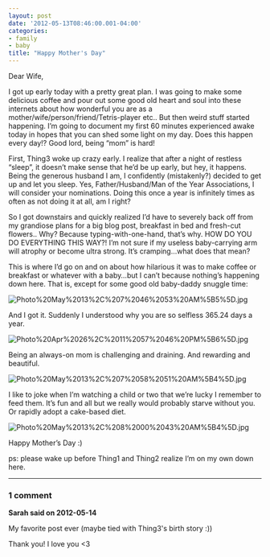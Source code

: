 ```yaml
---
layout: post
date: '2012-05-13T08:46:00.001-04:00'
categories:
- family
- baby
title: "Happy Mother's Day"
---
```



Dear Wife,

I got up early today with a pretty great plan. I was going to make some delicious coffee and pour out some good old heart and soul into these internets about how wonderful you are as a mother/wife/person/friend/Tetris-player etc.. But then weird stuff started happening. I’m going to document my first 60 minutes experienced awake today in hopes that you can shed some light on my day. Does this happen every day!? Good lord, being “mom” is hard!

First, Thing3 woke up crazy early. I realize that after a night of restless “sleep”, it doesn’t make sense that he’d be up early, but hey, it happens. Being the generous husband I am, I confidently (mistakenly?) decided to get up and let you sleep. Yes, Father/Husband/Man of the Year Associations, I will consider your nominations. Doing this once a year is infinitely times as often as not doing it at all, am I right?

So I got downstairs and quickly realized I’d have to severely back off from my grandiose plans for a big blog post, breakfast in bed and fresh-cut flowers.. Why? Because typing-with-one-hand, that’s why. HOW DO YOU DO EVERYTHING THIS WAY?! I’m not sure if my useless baby-carrying arm will atrophy or become ultra strong. It’s cramping…what does that mean?

This is where I’d go on and on about how hilarious it was to make coffee or breakfast or whatever with a baby…but I can’t because nothing’s happening down here. That is, except for some good old baby-daddy snuggle time:

![Photo%20May%2013%2C%207%2046%2053%20AM%5B5%5D.jpg](/assets/2012/Photo%20May%2013%2C%207%2046%2053%20AM%5B5%5D.jpg)

And I got it. Suddenly I understood why you are so selfless 365.24 days a year.

![Photo%20Apr%2026%2C%2011%2057%2046%20PM%5B6%5D.jpg](/assets/2012/Photo%20Apr%2026%2C%2011%2057%2046%20PM%5B6%5D.jpg)

Being an always-on mom is challenging and draining. And rewarding and beautiful.  

![Photo%20May%2013%2C%207%2058%2051%20AM%5B4%5D.jpg](/assets/2012/Photo%20May%2013%2C%207%2058%2051%20AM%5B4%5D.jpg)

I like to joke when I’m watching a child or two that we’re lucky I remember to feed them. It’s fun and all but we really would probably starve without you. Or rapidly adopt a cake-based diet.

![Photo%20May%2013%2C%208%2000%2043%20AM%5B4%5D.jpg](/assets/2012/Photo%20May%2013%2C%208%2000%2043%20AM%5B4%5D.jpg)

Happy Mother’s Day :)

ps: please wake up before Thing1 and Thing2 realize I’m on my own down here.

---

### 1 comment

**Sarah said on 2012-05-14**

My favorite post ever (maybe tied with Thing3's birth story :))

Thank you! I love you <3

